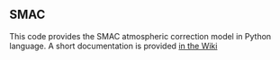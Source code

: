 SMAC
----
This code provides the SMAC atmospheric correction model in Python language. 
A short documentation is provided [in the Wiki](http://tully.ups-tlse.fr/olivier/smac-python/wikis/home)
